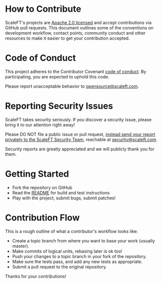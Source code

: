 # How to Contribute

ScaleFT's projects are [Apache 2.0 licensed](LICENSE) and accept contributions
via GitHub pull requests. This document outlines some of the conventions on
development workflow, contact points, community conduct and other resources
to make it easier to get your contribution accepted.

# Code of Conduct

This project adheres to the Contributor Covenant [code of conduct](CODE_OF_CONDUCT.md).
By participating, you are expected to uphold this code.

Please report unacceptable behavior to [opensource@scaleft.com](mailto:opensource@scaleft.com).

# Reporting Security Issues

ScaleFT takes security seriously. If you discover a security issue, 
please bring it to our attention right away!

Please DO NOT file a public issue or pull request,
[instead send your report privately to the ScaleFT Security Team](https://www.scaleft.com/company/security/),
reachable at [security@scaleft.com](mailto:security@scaleft.com).

Security reports are greatly appreciated and we will publicly thank you for them.

# Getting Started

- Fork the repository on GitHub
- Read the [README](README.md) for build and test instructions
- Play with the project, submit bugs, submit patches!

# Contribution Flow

This is a rough outline of what a contributor's workflow looks like:

- Create a topic branch from where you want to base your work (usually master).
- Make commits of logical units, rebasing later is ok too!
- Push your changes to a topic branch in your fork of the repository.
- Make sure the tests pass, and add any new tests as appropriate.
- Submit a pull request to the original repository.

Thanks for your contributions!

